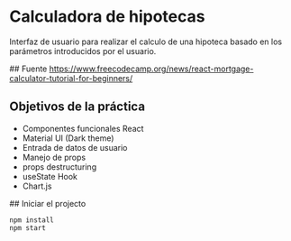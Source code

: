 # Calculadora de hipotecas
Interfaz de usuario para realizar el calculo de una hipoteca basado en los parámetros introducidos por el usuario.

## Fuente
https://www.freecodecamp.org/news/react-mortgage-calculator-tutorial-for-beginners/

## Objetivos de la práctica
- Componentes funcionales React
- Material UI (Dark theme)
- Entrada de datos de usuario
- Manejo de props
- props destructuring
- useState Hook
- Chart.js

## Iniciar el projecto
```shell
npm install
npm start
```